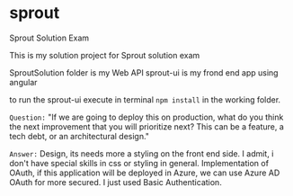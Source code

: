 # sprout
Sprout Solution Exam

This is my solution project for Sprout solution exam

SproutSolution folder is my Web API
sprout-ui is my frond end app using angular

to run the sprout-ui
execute in terminal `npm install` in the working folder.

`Question:` "If we are going to deploy this on production, what do you think the next improvement
that you will prioritize next? This can be a feature, a tech debt, or an architectural
design."

`Answer:`  Design, its needs more a styling on the front end side. I admit, i don't have special skills in css or styling in general.
           Implementation of OAuth, if this application will be deployed in Azure, we can use Azure AD OAuth for more secured. I just used Basic Authentication.
